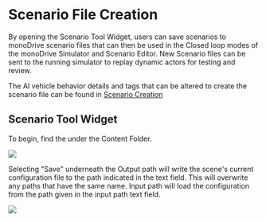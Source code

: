 # Scenario File Creation

By opening the Scenario Tool Widget, users can save scenarios to monoDrive scenario files that can then be used in the Closed loop modes of the monoDrive Simulator and Scenario Editor. New Scenario files can be sent to the running simulator to replay dynamic actors for testing and review. 

The AI vehicle behavior details and tags that can be altered to create the scenario file can be found in [Scenario Creation](../scenarios)

## Scenario Tool Widget

To begin, find the under the Content Folder.

  <div class="img_container">
    <img class='lg_img' src="../imgs/scenario_tool_widget.png"/>
  </div>

Selecting "Save" underneath the Output path will write the scene's current configuration file to the path indicated in the text field. This will overwrite any paths that have the same name. Input path will load the configuration from the path given in the input path text field.

  <div class="img_container">
    <img class='lg_img' src="../imgs/export_tool.png"/>
  </div>